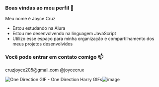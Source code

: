 ### Boas vindas ao meu perfil 💜  

Meu nome é Joyce Cruz 

- Estou estudando na Alura 
- Estou me desenvolvendo na linguagem JavaScript
- Utilizo esse espaço para minha organização e compartilhamento dos meus projetos desenvolvidos 

### Você pode entrar em contato comigo  📫 

cruzjoyce205@gmail.com
@joycecrux 

 <img src="https://media1.tenor.com/m/Y9jhM0VGUvwAAAAC/one-direction.gif" alt="One Direction GIF - One Direction Harry GIFs"/>![image](https://github.com/joycecrux/joycecrux/assets/168135834/a8460343-5a28-4a40-917b-d6c40deb605f)
